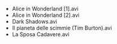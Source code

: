 * Alice in Wonderland [1].avi
* Alice in Wonderland [2].avi
* Dark Shadows.avi
* Il pianeta delle scimmie (Tim Burton).avi
* La Sposa Cadavere.avi
